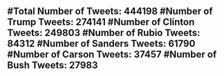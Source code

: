 #Total Number of Tweets: 444198 
#Number of Trump Tweets: 274141
#Number of Clinton Tweets: 249803
#Number of Rubio Tweets: 84312
#Number of Sanders Tweets: 61790
#Number of Carson Tweets: 37457
#Number of Bush Tweets: 27983
---
